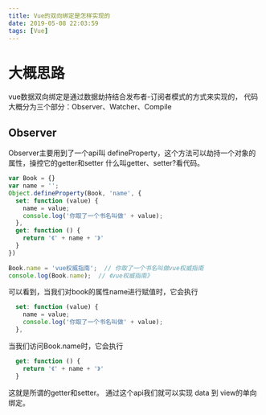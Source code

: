 ```yaml
---
title: Vue的双向绑定是怎样实现的
date: 2019-05-08 22:03:59
tags: [Vue]
---
```


# 大概思路
vue数据双向绑定是通过数据劫持结合发布者-订阅者模式的方式来实现的，
代码大概分为三个部分：Observer、Watcher、Compile
## Observer
Observer主要用到了一个api叫 defineProperty，这个方法可以劫持一个对象的属性，操控它的getter和setter
什么叫getter、setter?看代码。
```javascript
var Book = {}
var name = '';
Object.defineProperty(Book, 'name', {
  set: function (value) {
    name = value;
    console.log('你取了一个书名叫做' + value);
  },
  get: function () {
    return '《' + name + '》'
  }
})
 
Book.name = 'vue权威指南';  // 你取了一个书名叫做vue权威指南
console.log(Book.name);  // 《vue权威指南》
```
可以看到，当我们对book的属性name进行赋值时，它会执行
```javascript
  set: function (value) {
    name = value;
    console.log('你取了一个书名叫做' + value);
  },
```
当我们访问Book.name时，它会执行
```javascript
  get: function () {
    return '《' + name + '》'
  }
```

这就是所谓的getter和setter。
通过这个api我们就可以实现 data 到 view的单向绑定。

### 
